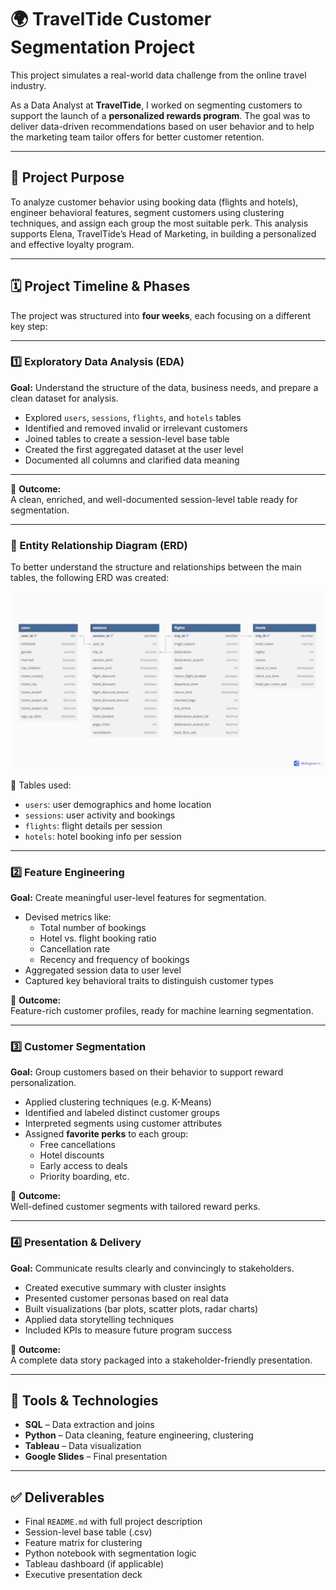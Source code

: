 # 🌍 TravelTide Customer Segmentation Project

This project simulates a real-world data challenge from the online travel industry.

As a Data Analyst at **TravelTide**, I worked on segmenting customers to support the launch of a **personalized rewards program**. The goal was to deliver data-driven recommendations based on user behavior and to help the marketing team tailor offers for better customer retention.

---

## 🧭 Project Purpose

To analyze customer behavior using booking data (flights and hotels), engineer behavioral features, segment customers using clustering techniques, and assign each group the most suitable perk. This analysis supports Elena, TravelTide’s Head of Marketing, in building a personalized and effective loyalty program.

---

## 🗓️ Project Timeline & Phases

The project was structured into **four weeks**, each focusing on a different key step:

---

### 1️⃣ Exploratory Data Analysis (EDA)

**Goal:** Understand the structure of the data, business needs, and prepare a clean dataset for analysis.

- Explored `users`, `sessions`, `flights`, and `hotels` tables  
- Identified and removed invalid or irrelevant customers  
- Joined tables to create a session-level base table  
- Created the first aggregated dataset at the user level  
- Documented all columns and clarified data meaning

---
📌 **Outcome:**  
A clean, enriched, and well-documented session-level table ready for segmentation.

---

### 🧩 Entity Relationship Diagram (ERD)

To better understand the structure and relationships between the main tables, the following ERD was created:

![ERD](https://github.com/AlexandraProt/TravelTide-Customer-Segmentation/blob/main/ERD.jpg)

📌 Tables used:
- `users`: user demographics and home location
- `sessions`: user activity and bookings
- `flights`: flight details per session
- `hotels`: hotel booking info per session

---

### 2️⃣ Feature Engineering

**Goal:** Create meaningful user-level features for segmentation.

- Devised metrics like:
  - Total number of bookings  
  - Hotel vs. flight booking ratio  
  - Cancellation rate  
  - Recency and frequency of bookings  
- Aggregated session data to user level  
- Captured key behavioral traits to distinguish customer types

📌 **Outcome:**  
Feature-rich customer profiles, ready for machine learning segmentation.

---

### 3️⃣ Customer Segmentation

**Goal:** Group customers based on their behavior to support reward personalization.

- Applied clustering techniques (e.g. K-Means)
- Identified and labeled distinct customer groups
- Interpreted segments using customer attributes
- Assigned **favorite perks** to each group:
  - Free cancellations  
  - Hotel discounts  
  - Early access to deals  
  - Priority boarding, etc.

📌 **Outcome:**  
Well-defined customer segments with tailored reward perks.

---

### 4️⃣ Presentation & Delivery

**Goal:** Communicate results clearly and convincingly to stakeholders.

- Created executive summary with cluster insights  
- Presented customer personas based on real data  
- Built visualizations (bar plots, scatter plots, radar charts)  
- Applied data storytelling techniques  
- Included KPIs to measure future program success

📌 **Outcome:**  
A complete data story packaged into a stakeholder-friendly presentation.

---

## 🧰 Tools & Technologies

- **SQL** – Data extraction and joins  
- **Python** – Data cleaning, feature engineering, clustering  
- **Tableau** – Data visualization  
- **Google Slides** – Final presentation

---

## ✅ Deliverables

- Final `README.md` with full project description  
- Session-level base table (.csv)  
- Feature matrix for clustering  
- Python notebook with segmentation logic  
- Tableau dashboard (if applicable)  
- Executive presentation deck  
